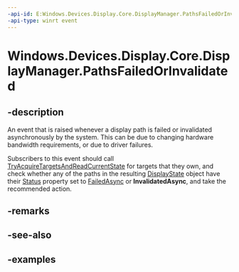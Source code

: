 ```yaml
---
-api-id: E:Windows.Devices.Display.Core.DisplayManager.PathsFailedOrInvalidated
-api-type: winrt event
---
```


<!-- Event syntax.
public event TypedEventHandler PathsFailedOrInvalidated<DisplayManager, DisplayManagerPathsFailedOrInvalidatedEventArgs>
-->

# Windows.Devices.Display.Core.DisplayManager.PathsFailedOrInvalidated

## -description
An event that is raised whenever a display path is failed or invalidated asynchronously by the system. This can be due to changing hardware bandwidth requirements, or due to driver failures.

Subscribers to this event should call [TryAcquireTargetsAndReadCurrentState](displaymanager_tryacquiretargetsandreadcurrentstate_305775428.md) for targets that they own, and check whether any of the paths in the resulting [DisplayState](displaystate.md) object have their [Status](displaypath_status.md) property set to [FailedAsync](displaypathstatus.md) or **InvalidatedAsync**, and take the recommended action.

## -remarks

## -see-also

## -examples

